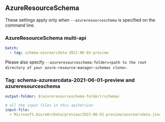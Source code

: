 ## AzureResourceSchema

These settings apply only when `--azureresourceschema` is specified on the command line.

### AzureResourceSchema multi-api

``` yaml $(azureresourceschema) && $(multiapi)
batch:
  - tag: schema-azurearcdata-2021-06-01-preview

```

Please also specify `--azureresourceschema-folder=<path to the root directory of your azure-resource-manager-schemas clone>`.

### Tag: schema-azurearcdata-2021-06-01-preview and azureresourceschema

``` yaml $(tag) == 'schema-azurearcdata-2021-06-01-preview' && $(azureresourceschema)
output-folder: $(azureresourceschema-folder)/schemas

# all the input files in this apiVersion
input-file:
  - Microsoft.AzureArcData/preview/2021-06-01-preview/azurearcdata.json

```
